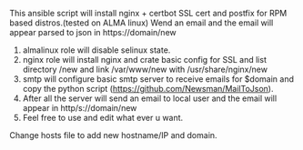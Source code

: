 This ansible script will install nginx + certbot SSL cert and postfix for RPM based distros.(tested on ALMA linux)
Wend an email and the email will appear parsed to json in https://domain/new

1. almalinux role will disable selinux state.
2. nginx role will install nginx and crate basic config for SSL and list directory /new and link /var/www/new with /usr/share/nginx/new
3. smtp will configure basic smtp server to receive emails for $domain and copy the python script (https://github.com/Newsman/MailToJson).
4. After all the server will send an email to local user and the email will appear in http/s://domain/new
5. Feel free to use and edit what ever u want.

Change hosts file to add new hostname/IP and domain.

